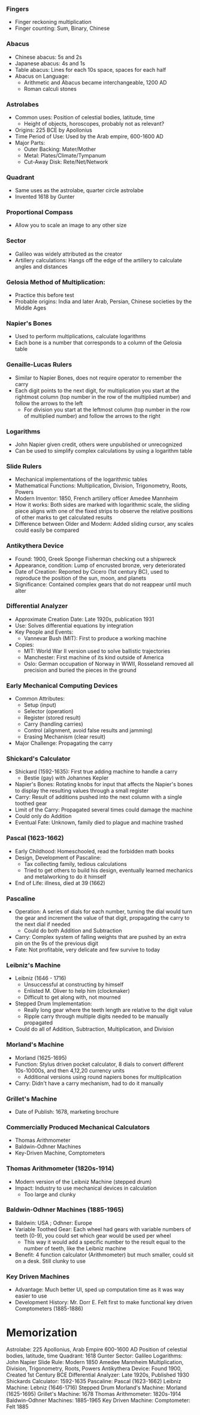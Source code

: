 ### Fingers
 - Finger reckoning multiplication
 - Finger counting: Sum, Binary, Chinese

### Abacus
 - Chinese abacus: 5s and 2s
 - Japanese abacus: 4s and 1s
 - Table abacus: Lines for each 10s space, spaces for each half
 - Abacus on Language: 
	 - Arithmetic and Abacus became interchangeable, 1200 AD
	 - Roman calculi stones

### Astrolabes
 - Common uses: Position of celestial bodies, latitude, time
	 - Height of objects, horoscopes, probably not as relevant?
 - Origins: 225 BCE by Apollonius
 - Time Period of Use: Used by the Arab empire, 600-1600 AD
 - Major Parts: 
	 - Outer Backing: Mater/Mother
	 - Metal: Plates/Climate/Tympanum
	 - Cut-Away Disk: Rete/Net/Network

### Quadrant
 - Same uses as the astrolabe, quarter circle astrolabe
 - Invented 1618 by Gunter

### Proportional Compass
 - Allow you to scale an image to any other size

### Sector
 - Galileo was widely attributed as the creator
 - Artillery calculations: Hangs off the edge of the artillery to calculate angles and distances

### Gelosia Method of Multiplication:
 - Practice this before test
 - Probable origins: India and later Arab, Persian, Chinese societies by the Middle Ages

### Napier's Bones
 - Used to perform multiplications, calculate logarithms
 - Each bone is a number that corresponds to a column of the Gelosia table

### Genaille-Lucas Rulers
 - Similar to Napier Bones, does not require operator to remember the carry
 - Each digit points to the next digit, for multiplication you start at the rightmost column (top number in the row of the multiplied number) and follow the arrows to the left
	 - For division you start at the leftmost column (top number in the row of multiplied number) and follow the arrows to the right

### Logarithms
 - John Napier given credit, others were unpublished or unrecognized
 - Can be used to simplify complex calculations by using a logarithm table

### Slide Rulers
 - Mechanical implementations of the logarithmic tables
 - Mathematical Functions: Multiplication, Division, Trigonometry, Roots, Powers
 - Modern Inventor: 1850, French artillery officer Amedee Mannheim
 - How it works: Both sides are marked with logarithmic scale, the sliding piece aligns with one of the fixed strips to observe the relative positions of other marks to get calculated results
 - Difference between Older and Modern: Added sliding cursor, any scales could easily be compared

### Antikythera Device
 - Found: 1900, Greek Sponge Fisherman checking out a shipwreck
 - Appearance, condition: Lump of encrusted bronze, very deteriorated
 - Date of Creation: Reported by Cicero (1st century BC), used to reproduce the position of the sun, moon, and planets
 - Significance: Contained complex gears that do not reappear until much alter

### Differential Analyzer
 - Approximate Creation Date: Late 1920s, publication 1931
 - Use: Solves differential equations by integration
 - Key People and Events:
	 - Vannevar Bush (MIT): First to produce a working machine
 - Copies:
	 - MIT: World War II version used to solve ballistic trajectories
	 - Manchester: First machine of its kind outside of America
	 - Oslo: German occupation of Norway in WWII, Rosseland removed all precision and buried the pieces in the ground

### Early Mechanical Computing Devices
 - Common Attributes:
	 - Setup (input)
	 - Selector (operation)
	 - Register (stored result)
	 - Carry (handling carries)
	 - Control (alignment, avoid false results and jamming)
	 - Erasing Mechanism (clear result)
 - Major Challenge: Propagating the carry

### Shickard's Calculator
 - Shickard (1592-1635): First true adding machine to handle a carry
	 - Bestie (gay) with Johannes Kepler
 - Napier's Bones: Rotating knobs for input that affects the Napier's bones to display the resulting values through a small register
 - Carry: Result of additions pushed into the next column with a single toothed gear
 - Limit of the Carry: Propagated several times could damage the machine
 - Could only do Addition
 - Eventual Fate: Unknown, family died to plague and machine trashed

### Pascal (1623-1662)
 - Early Childhood: Homeschooled, read the forbidden math books
 - Design, Development of Pascaline:
	 - Tax collecting family, tedious calculations
	 - Tried to get others to build his design, eventually learned mechanics and metalworking to do it himself
 - End of Life: illness, died at 39 (1662)

### Pascaline
 - Operation: A series of dials for each number, turning the dial would turn the gear and increment the value of that digit, propagating the carry to the next dial if needed
	 - Could do both Addition and Subtraction
 - Carry: Complex system of falling weights that are pushed by an extra pin on the 9s of the previous digit
 - Fate: Not profitable, very delicate and few survive to today

### Leibniz's Machine
 - Leibniz (1646 - 1716)
	 - Unsuccessful at constructing by himself
	 - Enlisted M. Oliver to help him (clockmaker)
	 - Difficult to get along with, not mourned
 - Stepped Drum Implementation:
	 - Really long gear where the teeth length are relative to the digit value
	 - Ripple carry through multiple digits needed to be manually propagated
 - Could do all of Addition, Subtraction, Multiplication, and Division

### Morland's Machine
 - Morland (1625-1695)
 - Function: Stylus driven pocket calculator, 8 dials to convert different 10s-10000s, and then 4,12,20 currency units
	 - Additional versions using round napiers bones for multiplication
 - Carry: Didn't have a carry mechanism, had to do it manually

### Grillet's Machine
 - Date of Publish: 1678, marketing brochure

### Commercially Produced Mechanical Calculators
 - Thomas Arithmometer
 - Baldwin-Odhner Machines
 - Key-Driven Machine, Comptometers

### Thomas Arithmometer (1820s-1914)
 - Modern version of the Leibniz Machine (stepped drum)
 - Impact: Industry to use mechanical devices in calculation
	 - Too large and clunky

### Baldwin-Odhner Machines (1885-1965)
 - Baldwin: USA ; Odhner:  Europe
 - Variable Toothed Gear: Each wheel had gears with variable numbers of teeth (0-9), you could set which gear would be used per wheel
	 - This way it would add a specific number to the result equal to the number of teeth, like the Leibniz machine
 - Benefit: 4 function calculator (Arithmometer) but much smaller, could sit on a desk. Still clunky to use

### Key Driven Machines
 - Advantage: Much better UI, sped up computation time as it was way easier to use
 - Development History: Mr. Dorr E. Felt first to make functional key driven Comptometers (1885-1886)

# Memorization
Astrolabe: 225 Apollonius, Arab Empire 600-1600 AD
	Position of celestial bodies, latitude, time
Quadrant: 1618 Gunter
Sector: Galileo
Logarithms: John Napier
Slide Rule: Modern 1850 Amedee Mannheim
	Multiplication, Division, Trigonometry, Roots, Powers
Antikythera Device: Found 1900, Created 1st Century BCE
Differential Analyzer: Late 1920s, Published 1930
Shickards Calculator: 1592-1635
Pascaline: Pascal (1623-1662)
Leibniz Machine: Lebniz (1646-1716)
	Stepped Drum
Morland's Machine: Morland (1625-1695)
Grillet's Machine: 1678
Thomas Arithmometer: 1820s-1914
Baldwin-Odhner Machines: 1885-1965
Key Driven Machine: Comptometer: Felt 1885
